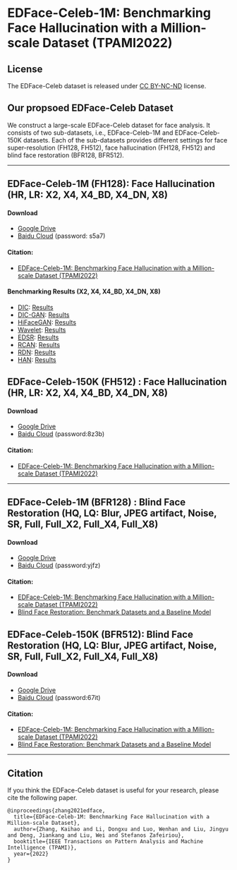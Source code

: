 

# EDFace-Celeb-1M: Benchmarking Face Hallucination with a Million-scale Dataset (TPAMI2022)



## License

The EDFace-Celeb dataset is released under [CC BY-NC-ND](https://creativecommons.org/licenses/by-nc-nd/4.0/) license.


## Our propsoed EDFace-Celeb Dataset


We construct a large-scale EDFace-Celeb dataset for face analysis. It consists of two sub-datasets, i.e., EDFace-Celeb-1M and EDFace-Celeb-150K datasets. Each of the sub-datasets provides different settings for face super-resolution (FH128, FH512), face hallucination (FH128, FH512) and blind face restoration (BFR128, BFR512).


****

## EDFace-Celeb-1M (FH128): Face Hallucination (HR, LR: X2, X4, X4_BD, X4_DN, X8)


#### Download
- [Google Drive](https://drive.google.com/drive/folders/15VkFMZtKQpCFRfgXL5YJc8GB8Q2qj_Fn?usp=sharing)
- [Baidu Cloud](https://pan.baidu.com/s/1MnXxwjEYoB6wiTxB5o7IQQ) (password: s5a7)

#### Citation:
- [EDFace-Celeb-1M: Benchmarking Face Hallucination with a Million-scale Dataset (TPAMI2022)](https://arxiv.org/abs/2110.05031)


#### Benchmarking Results (X2, X4, X4_BD, X4_DN, X8)

- [DIC](https://github.com/Maclory/Deep-Iterative-Collaboration): [Results](https://drive.google.com/drive/folders/12K6V16MXz9Qupuh44cua-2scrAxM1GWV?usp=sharing)
- [DIC-GAN](https://github.com/Maclory/Deep-Iterative-Collaboration): [Results](https://drive.google.com/drive/folders/1x827RaupFu3TJ2XcGZQTWL9Cb0lMMIaT?usp=sharing)
- [HiFaceGAN](https://github.com/Lotayou/Face-Renovation): [Results](https://drive.google.com/drive/folders/171ea1cR9zpPqVYZKlbfe4VvxPdgfALtC?usp=sharing)
- [Wavelet](https://github.com/hhb072/WaveletSRNet): [Results](https://drive.google.com/drive/folders/18wkbvIXwoNZZGYChkDmIFg5J8ObLF4v4?usp=sharing)
- [EDSR](https://github.com/sanghyun-son/EDSR-PyTorch): [Results](https://drive.google.com/drive/folders/1_663t2DSEoWZHFqEWIPu2fjUKNs0o9N5?usp=sharing)
- [RCAN](https://github.com/yulunzhang/RCAN): [Results](https://drive.google.com/drive/folders/1CAkw8qQUOkINErAkBog9VwJoaOPdtQJy?usp=sharing)
- [RDN](https://github.com/yulunzhang/RDN): [Results](https://drive.google.com/drive/folders/1tvBcOqbxnVeeTpI966eKy0LQcDd8xpz_?usp=sharing)
- [HAN](https://github.com/wwlCape/HAN): [Results](https://drive.google.com/drive/folders/1z4iOr2X0PLjEVz9ru7RxXbD7qXSFz1lN?usp=sharing)



## EDFace-Celeb-150K (FH512) : Face Hallucination (HR, LR: X2, X4, X4_BD, X4_DN, X8)

#### Download
- [Google Drive](https://drive.google.com/drive/folders/1YELx5WtV-A1i8WSVrWhKLzi78KQ7tlty?usp=sharing)
- [Baidu Cloud](https://pan.baidu.com/s/17N-FOJPErKvYKSTlVVThwQ) (password:8z3b)

#### Citation:
- [EDFace-Celeb-1M: Benchmarking Face Hallucination with a Million-scale Dataset (TPAMI2022)](https://arxiv.org/abs/2110.05031)

****


## EDFace-Celeb-1M (BFR128) : Blind Face Restoration (HQ, LQ: Blur, JPEG artifact, Noise, SR, Full, Full_X2, Full_X4, Full_X8)

#### Download
- [Google Drive](https://drive.google.com/drive/folders/1fzTNHjFh-RIt8N8jWfRquSr8xRDiiW95?usp=sharing)
- [Baidu Cloud](https://pan.baidu.com/s/1JZoDmluwBT2OiLt-OGSxPQ) (password:yjfz)

#### Citation:
- [EDFace-Celeb-1M: Benchmarking Face Hallucination with a Million-scale Dataset (TPAMI2022)](https://arxiv.org/abs/2110.05031)
- [Blind Face Restoration: Benchmark Datasets and a Baseline Model](https://arxiv.org/abs/2206.03697)



## EDFace-Celeb-150K (BFR512): Blind Face Restoration (HQ, LQ: Blur, JPEG artifact, Noise, SR, Full, Full_X2, Full_X4, Full_X8)


#### Download
- [Google Drive](https://drive.google.com/drive/folders/1B3pba2rKUsyoppHOCMx0vmpNuSafKwj3?usp=sharing)
- [Baidu Cloud](https://pan.baidu.com/s/1PzPkZUZxDTCgIIfIGixZiA) (password:67it)

#### Citation:
- [EDFace-Celeb-1M: Benchmarking Face Hallucination with a Million-scale Dataset (TPAMI2022)](https://arxiv.org/abs/2110.05031)
- [Blind Face Restoration: Benchmark Datasets and a Baseline Model](https://arxiv.org/abs/2206.03697)


****


## Citation
If you think the EDFace-Celeb dataset is useful for your research, please cite the following paper.

```
@inproceedings{zhang2021edface,
  title={EDFace-Celeb-1M: Benchmarking Face Hallucination with a Million-scale Dataset},
  author={Zhang, Kaihao and Li, Dongxu and Luo, Wenhan and Liu, Jingyu and Deng, Jiankang and Liu, Wei and Stefanos Zafeiriou},
  booktitle={IEEE Transactions on Pattern Analysis and Machine Intelligence (TPAMI)},
  year={2022}
}
```




